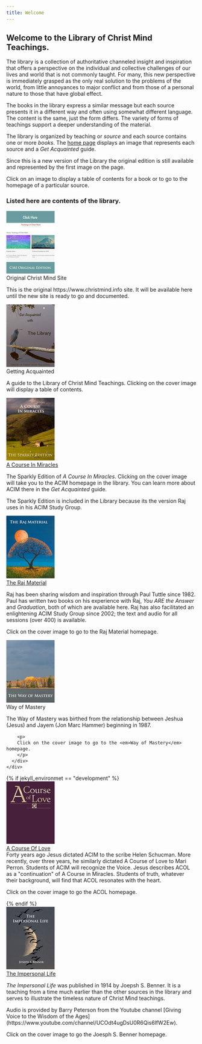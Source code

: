 ```yaml
---
title: Welcome
---
```


<h2 class="disable-paragraph-marker ui header">
  Welcome to the Library of Christ Mind Teachings.
</h2>

The library is a collection of authoritative channeled insight and inspiration that offers a perspective on the individual and collective challenges of our lives and world that is not commonly taught. For many, this new perspective is immediately grasped as the only real solution to the problems of the world, from little annoyances to major conflict and from those of a personal nature to those that have global effect.

The books in the library express a similar message but each source presents it in a different way and often using somewhat different language. The content is the same, just the form differs. The variety of forms of teachings support a deeper understanding of the material.

The library is organized by teaching or *source* and each source contains one or more *books*. The [home page](/) displays an image that represents each source and a *Get Acquainted* guide. 

Since this is a new version of the Library the original edition is still available and represented by the first image on the page. 

Click on an image to display a table of contents for a book or to go to the homepage of a particular source.

<h3 class="ui header">Listed here are contents of the library.</h3>

<div class="ui items">
  <div class="item">
    <a id="orig-christmind-info" href="https://orig.christmind.info" class="ui tiny image"
      data-tooltip="Click to visit the original CMI website.">
      <img src="/public/img/cmi/orig-toc.jpg">
    </a>
    <div class="content">
      <a id="orig-christmind-info" class="header">Original Christ Mind Site</a>
      <div class="description">
        <p>
          This is the original https://www.christmind.info site. It will be available here until
          the new site is ready to go and documented. 
        </p>
      </div>
    </div>
  </div>
  <div class="item">
    <a href="#" data-book="acq" class="toc-modal-open ui tiny image" data-tooltip="Click to view the Getting Acquainted table of contents.">
      <img src="/public/img/cmi/acq-toc.jpg">
    </a>
    <div class="content">
      <a class="header">Getting Acquainted</a>
      <div class="description">
        <p>
          A guide to the Library of Christ Mind Teachings. Clicking on the cover image will display a table of contents.
        </p>
      </div>
    </div>
  </div>
  <div class="item">
    <a href="/t/acim/" class="ui tiny image" data-tooltip="Click to view the ACIM Sparkly Edition.">
      <img src="/public/img/cmi/acim-toc.jpg">
    </a>
    <div class="content">
      <a href="/t/acim/" class="header">A Course In Miracles</a>
      <div class="description">
        <p>
          The Sparkly Edition of <em>A Course In Miracles</em>. Clicking on the cover image will take you to the ACIM homepage in the library. You can learn more about ACIM there in the <em>Get Acquainted</em> guide.
        </p>
        <p>
          The Sparkly Edition is included in the Library because its the version Raj uses in his ACIM Study Group.
        </p>
      </div>
    </div>
  </div>
  <div class="item">
    <a href="/t/raj/" class="ui tiny image" data-tooltip="Click to view the Raj Material.">
      <img src="/public/img/cmi/raj-toc.jpg">
    </a>
    <div class="content">
      <a href="/t/raj/" class="header">The Raj Material</a>
      <div class="description">
        <p>
          Raj has been sharing wisdom and inspiration through Paul Tuttle since 1982. Paul has written two books on his experience with Raj, <em>You ARE the Answer</em> and <em>Graduation</em>, both of which are available here. Raj has also facilitated an enlightening ACIM Study Group since 2002; the text and audio for all sessions (over 400) is available.
        </p>
        <p>
          Click on the cover image to go to the Raj Material homepage.
        </p>
      </div>
    </div>
  </div>
  <div class="item">
    <a href="/t/wom/" class="ui tiny image" data-tooltip="Click to view the Way of Mastery.">
      <img src="/public/img/cmi/wom-toc.jpg">
    </a>
    <div class="content">
      <a class="header">Way of Mastery</a>
      <div class="description">
        <p>
        The Way of Mastery was birthed from the relationship between Jeshua (Jesus) and Jayem (Jon Marc Hammer) beginning in 1987.
        </p>

        <p>
        Click on the cover image to go to the <em>Way of Mastery</em> homepage.
        </p>
      </div>
    </div>
  </div>
  {% if jekyll_environmet == "development" %}
  <div class="item">
    <a href="/t/acol/" class="ui tiny image" data-tooltip="Click to view A Course Of Love">
      <img src="/public/img/cmi/acol-toc.jpg">
    </a>
    <div class="content">
      <a href="/t/acol/" class="header">A Course Of Love</a>
      <div class="description">
        Forty years ago Jesus dictated ACIM to the scribe Helen Schucman. More recently, over three years, he similarly dictated A Course of Love to Mari Perron. Students of ACIM will recognize the Voice. Jesus describes ACOL as a "continuation" of A Course in Miracles. Students of truth, whatever their background, will find that ACOL resonates with the heart.
        <p>
          Click on the cover image to go the ACOL homepage.
        </p>
      </div>
    </div>
  {% endif %}
  <div class="item">
    <a href="/t/jsb/" class="ui tiny image" data-tooltip="Click to view The Impersonal Life.">
      <img src="/public/img/cmi/jsb-toc.jpg">
    </a>
    <div class="content">
      <a href="/t/jsb/" class="header">The Impersonal Life</a>
      <div class="description">
        <p>
          <em>The Impersonal Life</em> was published in 1914 by Joepsh S. Benner. It is a teaching from a time much earlier than the other sources in the library and serves to illustrate the timeless nature of Christ Mind teachings.
        </p>
        <p markdown="1">
          Audio is provided by Barry Peterson from the Youtube channel [Giving Voice to the Wisdom of the Ages](https://www.youtube.com/channel/UCOdt4ugDsU0R6Qis6lfW2Ew).
        </p>
        <p>
          Click on the cover image to go the Joesph S. Benner homepage.
        </p>
      </div>
    </div>
  </div>
</div>




